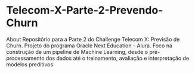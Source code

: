 # Telecom-X-Parte-2-Prevendo-Churn
About Repositório para a Parte 2 do Challenge Telecom X: Previsão de Churn. Projeto do programa Oracle Next Education - Alura. Foco na construção de um pipeline de Machine Learning, desde o pré-processamento dos dados até o treinamento, avaliação e interpretação de modelos preditivos
